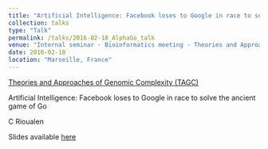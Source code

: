 ```yaml
---
title: "Artificial Intelligence: Facebook loses to Google in race to solve the ancient game of Go"
collection: talks
type: "Talk"
permalink: /talks/2016-02-18_AlphaGo_talk
venue: "Internal seminar - Bioinformatics meeting - Theories and Approaches of Genomic Complexity (TAGC)"
date: 2016-02-18
location: "Marseille, France"
---
```


[Theories and Approaches of Genomic Complexity (TAGC)](https://tagc.univ-amu.fr/)

Artificial Intelligence: Facebook loses to Google in race to solve the ancient game of Go

C Rioualen

Slides available [here](http://rioualen.github.io/files/2016-02-18_AlphaGo_slides.pdf)


